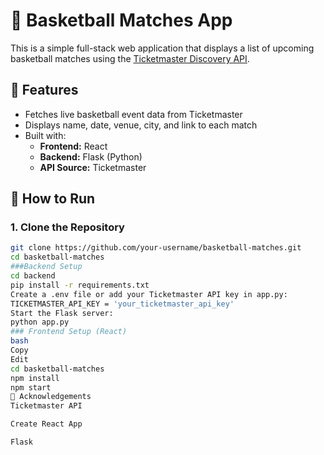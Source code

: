 # 🏀 Basketball Matches App

This is a simple full-stack web application that displays a list of upcoming basketball matches using the [Ticketmaster Discovery API](https://developer.ticketmaster.com/products-and-docs/apis/discovery-api/v2/).

## 📌 Features

- Fetches live basketball event data from Ticketmaster
- Displays name, date, venue, city, and link to each match
- Built with:
  - **Frontend:** React
  - **Backend:** Flask (Python)
  - **API Source:** Ticketmaster

## 🚀 How to Run

### 1. Clone the Repository

```bash
git clone https://github.com/your-username/basketball-matches.git
cd basketball-matches
###Backend Setup
cd backend
pip install -r requirements.txt
Create a .env file or add your Ticketmaster API key in app.py:
TICKETMASTER_API_KEY = 'your_ticketmaster_api_key'
Start the Flask server:
python app.py
### Frontend Setup (React)
bash
Copy
Edit
cd basketball-matches
npm install
npm start
🙌 Acknowledgements
Ticketmaster API

Create React App

Flask
